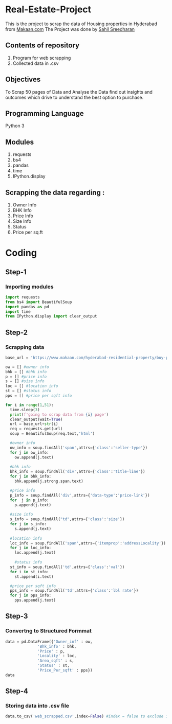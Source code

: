 # Real-Estate-Project
This is the project to scrap the data of Housing properties in Hyderabad from [Makaan.com](https://www.makaan.com/hyderabad-residential-property/buy-property-in-hyderabad-city?_=1624617705367&page=1)
The Project was done by [Sahil Sreedharan](https://www.linkedin.com/in/sahil-sreedharan/)
## Contents of repository
1. Program for web scrapping
2. Collected data in .csv

## Objectives
To Scrap 50 pages of Data and Analyse the Data find out insights and outcomes which drive to understand the best option to purchase.

## Programming Language
Python 3

## Modules
1. requests
2. bs4
3. pandas
4. time
5. IPython.display

## Scrapping the data regarding :
1. Owner Info
2. BHK Info
3. Price Info
4. Size Info
5. Status
7. Price per sq.ft

# Coding
## Step-1
### Importing modules
```python
import requests
from bs4 import BeautifulSoup
import pandas as pd
import time
from IPython.display import clear_output
```
## Step-2
### Scrapping data
```python
base_url = 'https://www.makaan.com/hyderabad-residential-property/buy-property-in-hyderabad-city?page='

ow = [] #owner info
bhk = [] #bhk info
p = [] #price info
s = [] #size info
loc = [] #location info
st = [] #status info
pps = [] #price per sqft info

for i in range(1,51):
  time.sleep(3)
  print(f'going to scrap data from {i} page')
  clear_output(wait=True)
  url = base_url+str(i)
  req = requests.get(url)
  soup = BeautifulSoup(req.text,'html')

  #owner info
  ow_info = soup.findAll('span',attrs={'class':'seller-type'})
  for j in ow_info:
    ow.append(j.text)
  
  #bhk info
  bhk_info = soup.findAll('div',attrs={'class':'title-line'})
  for j in bhk_info:
    bhk.append(j.strong.span.text)

  #price info
  p_info = soup.findAll('div',attrs={'data-type':'price-link'})
  for  j in p_info:
    p.append(j.text)
  
  #size info
  s_info = soup.findAll("td",attrs={'class':'size'})
  for j in s_info:
    s.append(j.text)
  
  #location info
  loc_info = soup.findAll('span',attrs={'itemprop':'addressLocality'})
  for j in loc_info:
    loc.append(j.text)
  
    #status info
  st_info = soup.findAll('td',attrs={'class':'val'})
  for i in st_info:
    st.append(i.text)

  #price per sqft info
  pps_info = soup.findAll('td',attrs={'class':'lbl rate'})
  for j in pps_info:
    pps.append(j.text)
```
## Step-3
### Convertng to Structured Formmat
```python
data = pd.DataFrame({'Owner_inf' : ow,
              'Bhk_info' : bhk,
              'Price' : p,
              'Locality' : loc,
              'Area_sqft' : s,
              'Status' : st,
              'Price_Per_sqft' : pps})
data
```
## Step-4
### Storing data into .csv file
```python
data.to_csv('web_scrapped.csv',index=False) #index = false to exclude index column
```

